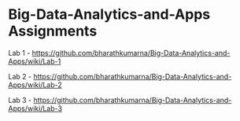 # Big-Data-Analytics-and-Apps Assignments
Lab 1 - https://github.com/bharathkumarna/Big-Data-Analytics-and-Apps/wiki/Lab-1

Lab 2 - https://github.com/bharathkumarna/Big-Data-Analytics-and-Apps/wiki/Lab-2

Lab 3 - https://github.com/bharathkumarna/Big-Data-Analytics-and-Apps/wiki/Lab-3
